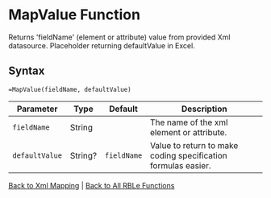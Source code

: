 # MapValue Function

Returns 'fieldName' (element or attribute) value from provided Xml datasource.  Placeholder returning defaultValue in Excel.

## Syntax

```excel
=MapValue(fieldName, defaultValue)
```

Parameter | Type | Default | Description
---|---|---|---
`fieldName` | String |  | The name of the xml element or attribute.
`defaultValue` | String? | `fieldName` | Value to return to make coding specification formulas easier.

[Back to Xml Mapping](Readme.md) | [Back to All RBLe Functions](..\RBLe.md#function-documentation)